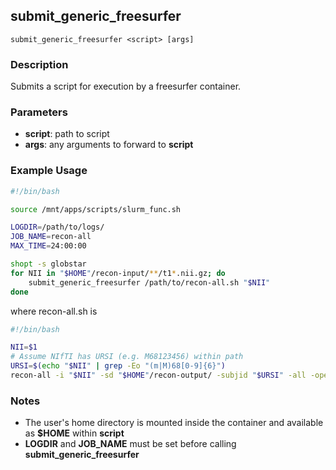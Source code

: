 ## submit_generic_freesurfer

```
submit_generic_freesurfer <script> [args]
```

### Description

Submits a script for execution by a freesurfer container.

### Parameters

- **script**: path to script
- **args**: any arguments to forward to **script**

### Example Usage

```bash
#!/bin/bash

source /mnt/apps/scripts/slurm_func.sh

LOGDIR=/path/to/logs/
JOB_NAME=recon-all
MAX_TIME=24:00:00

shopt -s globstar
for NII in "$HOME"/recon-input/**/t1*.nii.gz; do
    submit_generic_freesurfer /path/to/recon-all.sh "$NII"
done
```

where recon-all.sh is

```bash
#!/bin/bash

NII=$1
# Assume NIfTI has URSI (e.g. M68123456) within path
URSI=$(echo "$NII" | grep -Eo "(m|M)68[0-9]{6}")
recon-all -i "$NII" -sd "$HOME"/recon-output/ -subjid "$URSI" -all -openmp 4
```

### Notes

- The user's home directory is mounted inside the container and available as **$HOME** within **script**
- **LOGDIR** and **JOB_NAME** must be set before calling **submit_generic_freesurfer**
